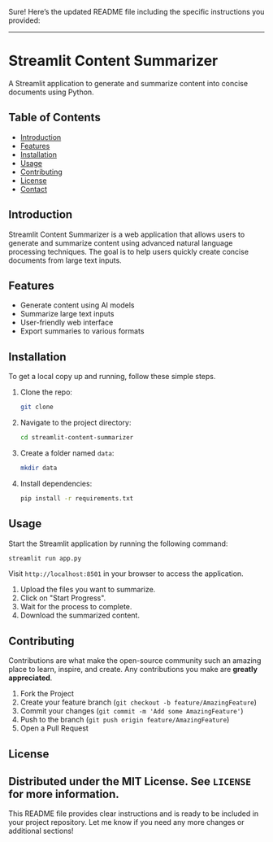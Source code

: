 Sure! Here’s the updated README file including the specific instructions you provided:

---

# Streamlit Content Summarizer

A Streamlit application to generate and summarize content into concise documents using Python.

## Table of Contents

- [Introduction](#introduction)
- [Features](#features)
- [Installation](#installation)
- [Usage](#usage)
- [Contributing](#contributing)
- [License](#license)
- [Contact](#contact)

## Introduction

Streamlit Content Summarizer is a web application that allows users to generate and summarize content using advanced natural language processing techniques. The goal is to help users quickly create concise documents from large text inputs.

## Features

- Generate content using AI models
- Summarize large text inputs
- User-friendly web interface
- Export summaries to various formats

## Installation

To get a local copy up and running, follow these simple steps.

1. Clone the repo:
   ```sh
   git clone 
   ```
2. Navigate to the project directory:
   ```sh
   cd streamlit-content-summarizer
   ```
3. Create a folder named `data`:
   ```sh
   mkdir data
   ```
4. Install dependencies:
   ```sh
   pip install -r requirements.txt
   ```

## Usage

Start the Streamlit application by running the following command:

```sh
streamlit run app.py
```

Visit `http://localhost:8501` in your browser to access the application.

1. Upload the files you want to summarize.
2. Click on "Start Progress".
3. Wait for the process to complete.
4. Download the summarized content.

## Contributing

Contributions are what make the open-source community such an amazing place to learn, inspire, and create. Any contributions you make are **greatly appreciated**.

1. Fork the Project
2. Create your feature branch (`git checkout -b feature/AmazingFeature`)
3. Commit your changes (`git commit -m 'Add some AmazingFeature'`)
4. Push to the branch (`git push origin feature/AmazingFeature`)
5. Open a Pull Request

## License

Distributed under the MIT License. See `LICENSE` for more information.
---

This README file provides clear instructions and is ready to be included in your project repository. Let me know if you need any more changes or additional sections!
